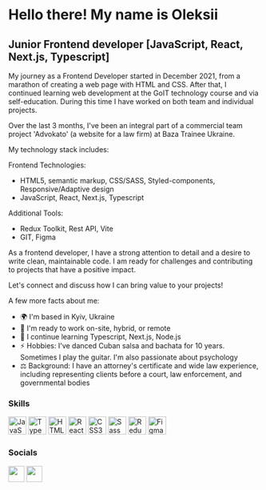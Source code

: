 Hello there! [](https://user-images.githubusercontent.com/18350557/176309783-0785949b-9127-417c-8b55-ab5a4333674e.gif) My name is Oleksii
===============================================================================================================================

Junior Frontend developer [JavaScript, React, Next.js, Typescript]
-------------------

My journey as a Frontend Developer started in December 2021, from a marathon of creating a web page with HTML and CSS. After that, I continued learning web development at the GoIT technology course and via self-education. During this time I have worked on both team and individual projects.

Over the last 3 months, I've been an integral part of a commercial team project 'Advokato' (a website for a law firm) at Baza Trainee Ukraine. 

My technology stack includes:

Frontend Technologies:
- HTML5, semantic markup, CSS/SASS, Styled-components, Responsive/Adaptive design
- JavaScript, React, Next.js, Typescript

Additional Tools:
- Redux Toolkit, Rest API, Vite
- GIT, Figma

As a frontend developer, I have a strong attention to detail and a desire to write clean, maintainable code. I am ready for challenges and contributing to projects that have a positive impact.

Let's connect and discuss how I can bring value to your projects!

A few more facts about me:
- 🌍 I'm based in Kyiv, Ukraine
- 💼 I'm ready to work on-site, hybrid, or remote
- 🧠 I continue learning Typescript, Next.js, Node.js
- ⚡ Hobbies: I've danced Cuban salsa and bachata for 10 years. Sometimes I play the guitar. I'm also passionate about psychology
- ⚖️ Background: I have an attorney's certificate and wide law experience, including representing clients before a court, law enforcement, and governmental bodies

### Skills


<p align="left">
<a href="https://developer.mozilla.org/en-US/docs/Web/JavaScript" target="_blank" rel="noreferrer"><img src="https://raw.githubusercontent.com/danielcranney/readme-generator/main/public/icons/skills/javascript-colored.svg" width="36" height="36" alt="JavaScript" /></a>
<a href="https://www.typescriptlang.org/" target="_blank" rel="noreferrer"><img src="https://raw.githubusercontent.com/danielcranney/readme-generator/main/public/icons/skills/typescript-colored.svg" width="36" height="36" alt="TypeScript" /></a>
<a href="https://developer.mozilla.org/en-US/docs/Glossary/HTML5" target="_blank" rel="noreferrer"><img src="https://raw.githubusercontent.com/danielcranney/readme-generator/main/public/icons/skills/html5-colored.svg" width="36" height="36" alt="HTML5" /></a>
<a href="https://reactjs.org/" target="_blank" rel="noreferrer"><img src="https://raw.githubusercontent.com/danielcranney/readme-generator/main/public/icons/skills/react-colored.svg" width="36" height="36" alt="React" /></a>
<a href="https://www.w3.org/TR/CSS/#css" target="_blank" rel="noreferrer"><img src="https://raw.githubusercontent.com/danielcranney/readme-generator/main/public/icons/skills/css3-colored.svg" width="36" height="36" alt="CSS3" /></a>
<a href="https://sass-lang.com/" target="_blank" rel="noreferrer"><img src="https://raw.githubusercontent.com/danielcranney/readme-generator/main/public/icons/skills/sass-colored.svg" width="36" height="36" alt="Sass" /></a>
<a href="https://redux.js.org/" target="_blank" rel="noreferrer"><img src="https://raw.githubusercontent.com/danielcranney/readme-generator/main/public/icons/skills/redux-colored.svg" width="36" height="36" alt="Redux" /></a>
<a href="https://www.figma.com/" target="_blank" rel="noreferrer"><img src="https://raw.githubusercontent.com/danielcranney/readme-generator/main/public/icons/skills/figma-colored.svg" width="36" height="36" alt="Figma" /></a>
</p>


### Socials

<p align="left"> <a href="https://www.github.com/yermachkov" target="_blank" rel="noreferrer"><img src="https://raw.githubusercontent.com/danielcranney/readme-generator/main/public/icons/socials/github-dark.svg" width="32" height="32" /></a> <a href="https://www.linkedin.com/in/oleksii-yermachkov/" target="_blank" rel="noreferrer"><img src="https://raw.githubusercontent.com/danielcranney/readme-generator/main/public/icons/socials/linkedin.svg" width="32" height="32" /></a></p>
